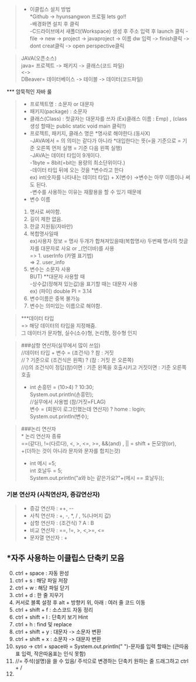 > - 이클립스 설치 방법  
*Github -> hyunsangwon 프로필 lets go!!  
-배경화면 설치 후 클릭   
-C드라이브에서 새폴더(Workspace) 생성 후 주소 입력 후 launch 클릭
-file -> new -> project -> javaproject -> 이름 dw 입력 -> finish클릭 -> dont creat클릭 -> open perspective클릭   

>JAVA(오픈소스)  
java= 프로젝트 -> 패키지 -> 클래스(코드 파일)   
<->  
DBeaver= 데이터베이스 -> 테이블 -> 데이터(코드파일)  

*** 암묵적인 자바 룰
>- 프로젝트명 : 소문자 or 대문자  
>- 패키지(package) : 소문자  
>- 클래스(Class) : 첫글자는 대문자를 쓰자 (Ex)클래스 이름 : Emp) , (class 생성 할때는 public static void main 클릭!!)  
>- 프로젝트, 패키지, 클래스 명은 *명사로 해야한다.(동사X)   
-JAVA에서 = 의 의미는 같다가 아니라 *대입한다는 뜻(=을 기준으로 = 기준 오른쪽 먼저 실행 = 기준 다음 왼쪽 실행)  
-JAVA는 데이터 타입이 9개이다.  
-1byte = 8bit(=bit는 용량의 최소단위이다.)  
-데이터 타입 뒤에 오는 것을 *변수라고 한다  
ex) int(숫자를 나타내는 데이터 타입) + X(변수) ->변수는 아무 이름이나 써도 된다.  
-변수를 사용하는 이유는 재활용을 할 수 있기 때문에  
>- 변수 이름  
>1. 명사로 써야함.  
>2. 길이 제한 없음.  
>3. 한글 지원됨(자바만)
>4. 복합명사일때  
ex)사용자 정보 = 명사 두개가 합쳐져있을때(복합명사) 두번째 명사의 첫글자를 대문자로 사요 or _(언더바)를 사용   
=> 1. userInfo (카멜 표기법)  
=> 2. user_info  
>5. 변수는 소문자 사용  
BUT) **대문자 사용할 때   
-상수값(정해져 있는값)을 표기할 때는 대문자 사용  
ex) (파이) double PI = 3.14  
>6. 변수이름은 중복 불가능  
>7. 변수는 의미있는 이름으로 해야함.

>***데이터 타입  
=> 해당 데이터의 타입을 지정해줌.  
그 데이터가 문자형, 실수(소수)형, 논리형, 정수형 인지

> ###삼항 연산자(실무에서 많이 쓰임)  
//데이터 타입 + 변수 = (조건식) ? 참 : 거짓   
		// ? 기준으로 (조건식은 왼쪽) ? (참 : 거짓 은 오른쪽)  
		//()의 조건식이 정답(참)이면 : 기준 왼쪽을 호출시키고 거짓이면 : 기준 오른쪽 호출  
>- int 손흥민 = (10>4) ? 10:30;   
				System.out.println(손흥민);  
		//실무에서 사용법 (참/거짓=FLAG)  
	    변수 = (회원이 로그인했는데 연산자) ? home : login;  
		System.out.println(변수);  

>###논리 연산자  
		* 논리 연산자 종류     
		==(같다), !=(다르다), <, >, <=, >=, &&(and) , || = shift + 돈모양(or),  
		+(더하는 것이 아니라 문자와 문자를 합치는것)  
>- int 메시 =5;  
		int 호날두 = 5;  
		System.out.println("a와 b는 같은가요?"+(메시 == 호날두));  

### 기본 연산자 (사칙연산자, 증감연산자)  
>- 증감 연산자 : ++, --   
>- 사칙 연산자 :  +, -, *, / , %(나머지 값)   
>- 삼항 연산자 : (조건식) ? A : B  
>- 비교 연산자 : ==, !=, >, <,>=, <=  
>- 문자열 연산자 : +   
  
## *자주 사용하는 이클립스 단축키 모음
0. ctrl + space : 자동 완성
1. ctrl + s : 해당 파일 저장
2. ctrl + w : 해당 파일 닫기
3. ctrl + d : 한 줄 지우기
4. 커서로 블록 설정 후 alt + 방향키 위, 아래 : 여러 줄 코드 이동
5. ctrl + shift + f : 소스코드 자동 정리
6. ctrl + shift + l : 단축키 보기 Hint
7. ctrl + h : find 및 replace
8. ctrl + shift + y : 대문자 -> 소문자 변환
9. ctrl + shift + x : 소문자 -> 대문자 변환  
10. syso -> ctrl + space바 = System.out.println(" ")-문자를 입력 할때는 (큰따옴표 입력, 작은따옴표는 인식 못함)  
11. //= 주석(설명)을 쓸 수 있음/ 주석으로 변경하는 단축키 원하는 줄 드래그하고 ctrl + /  
12.